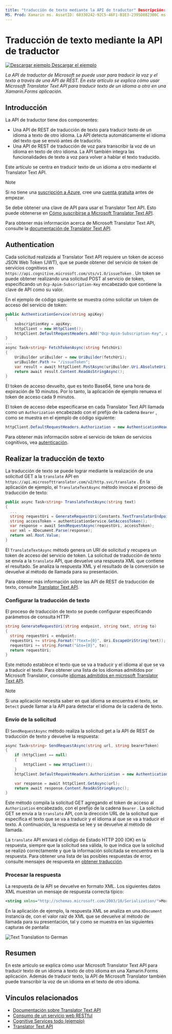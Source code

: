 ```yaml
---
title: "traducción de texto mediante la API de traductor" Descripción: "la API de Microsoft Translator se puede usar para traducir voz y texto a través de una API de REST. En este artículo se explica cómo usar Microsoft Translator Text API para traducir texto de un idioma a otro en una Xamarin.Forms aplicación ".
MS. Prod: Xamarin ms. AssetID: 68330242-92C5-46F1-B1E3-2395D8823B0C ms. Technology: Xamarin-Forms Author: davidbritch ms. Author: dabritch ms. Date: 02/08/2017 no-LOC: [ Xamarin.Forms , Xamarin.Essentials ]
---
```


# <a name="text-translation-using-the-translator-api"></a>Traducción de texto mediante la API de traductor

[![Descargar ejemplo](~/media/shared/download.png) Descargar el ejemplo](https://docs.microsoft.com/samples/xamarin/xamarin-forms-samples/webservices-todocognitiveservices)

_La API de traductor de Microsoft se puede usar para traducir la voz y el texto a través de una API de REST. En este artículo se explica cómo usar Microsoft Translator Text API para traducir texto de un idioma a otro en una Xamarin.Forms aplicación._

## <a name="overview"></a>Introducción

La API de traductor tiene dos componentes:

- Una API de REST de traducción de texto para traducir texto de un idioma a texto de otro idioma. La API detecta automáticamente el idioma del texto que se envió antes de traducirlo.
- Una API de REST de traducción de voz para transcribir la voz de un idioma en texto de otro idioma. La API también integra las funcionalidades de texto a voz para volver a hablar el texto traducido.

Este artículo se centra en traducir texto de un idioma a otro mediante el Translator Text API.

> [!NOTE]
> Si no tiene una [suscripción a Azure](/azure/guides/developer/azure-developer-guide#understanding-accounts-subscriptions-and-billing), cree una [cuenta gratuita](https://aka.ms/azfree-docs-mobileapps) antes de empezar.

Se debe obtener una clave de API para usar el Translator Text API. Esto puede obtenerse en [Cómo suscribirse a Microsoft Translator Text API](/azure/cognitive-services/translator/translator-text-how-to-signup/).

Para obtener más información acerca de Microsoft Translator Text API, consulte la [documentación de Translator Text API](/azure/cognitive-services/translator/).

## <a name="authentication"></a>Authentication

Cada solicitud realizada al Translator Text API requiere un token de acceso JSON Web Token (JWT), que se puede obtener del servicio de token de servicios cognitivos en `https://api.cognitive.microsoft.com/sts/v1.0/issueToken` . Un token se puede obtener realizando una solicitud POST al servicio de token, especificando un `Ocp-Apim-Subscription-Key` encabezado que contiene la clave de API como su valor.

En el ejemplo de código siguiente se muestra cómo solicitar un token de acceso del servicio de token:

```csharp
public AuthenticationService(string apiKey)
{
    subscriptionKey = apiKey;
    httpClient = new HttpClient();
    httpClient.DefaultRequestHeaders.Add("Ocp-Apim-Subscription-Key", apiKey);
}
...
async Task<string> FetchTokenAsync(string fetchUri)
{
    UriBuilder uriBuilder = new UriBuilder(fetchUri);
    uriBuilder.Path += "/issueToken";
    var result = await httpClient.PostAsync(uriBuilder.Uri.AbsoluteUri, null);
    return await result.Content.ReadAsStringAsync();
}
```

El token de acceso devuelto, que es texto Base64, tiene una hora de expiración de 10 minutos. Por lo tanto, la aplicación de ejemplo renueva el token de acceso cada 9 minutos.

El token de acceso debe especificarse en cada Translator Text API llamada como un `Authorization` encabezado con el prefijo de la cadena `Bearer` , como se muestra en el ejemplo de código siguiente:

```csharp
httpClient.DefaultRequestHeaders.Authorization = new AuthenticationHeaderValue("Bearer", bearerToken);
```

Para obtener más información sobre el servicio de token de servicios cognitivos, vea [autenticación](/azure/cognitive-services/translator/reference/v3-0-reference#authentication).

## <a name="performing-text-translation"></a>Realizar la traducción de texto

La traducción de texto se puede lograr mediante la realización de una solicitud GET a la `translate` API en `https://api.microsofttranslator.com/v2/http.svc/translate` . En la aplicación de ejemplo, el `TranslateTextAsync` método invoca el proceso de traducción de texto:

```csharp
public async Task<string> TranslateTextAsync(string text)
{
  ...
  string requestUri = GenerateRequestUri(Constants.TextTranslatorEndpoint, text, "en", "de");
  string accessToken = authenticationService.GetAccessToken();
  var response = await SendRequestAsync(requestUri, accessToken);
  var xml = XDocument.Parse(response);
  return xml.Root.Value;
}
```

El `TranslateTextAsync` método genera un URI de solicitud y recupera un token de acceso del servicio de token. La solicitud de traducción de texto se envía a la `translate` API, que devuelve una respuesta XML que contiene el resultado. Se analiza la respuesta XML y el resultado de la conversión se devuelve al método de llamada para su presentación.

Para obtener más información sobre las API de REST de traducción de texto, consulte [Translator Text API](/azure/cognitive-services/translator/reference/v3-0-reference).

### <a name="configuring-text-translation"></a>Configurar la traducción de texto

El proceso de traducción de texto se puede configurar especificando parámetros de consulta HTTP:

```csharp
string GenerateRequestUri(string endpoint, string text, string to)
{
  string requestUri = endpoint;
  requestUri += string.Format("?text={0}", Uri.EscapeUriString(text));
  requestUri += string.Format("&to={0}", to);
  return requestUri;
}
```

Este método establece el texto que se va a traducir y el idioma al que se va a traducir el texto. Para obtener una lista de los idiomas admitidos por Microsoft Translator, consulte [idiomas admitidos en microsoft Translator Text API](/azure/cognitive-services/translator/languages/).

> [!NOTE]
> Si una aplicación necesita saber en qué idioma se encuentra el texto, se `Detect` puede llamar a la API para detectar el idioma de la cadena de texto.

### <a name="sending-the-request"></a>Envío de la solicitud

El `SendRequestAsync` método realiza la solicitud get a la API de REST de traducción de texto y devuelve la respuesta:

```csharp
async Task<string> SendRequestAsync(string url, string bearerToken)
{
    if (httpClient == null)
    {
        httpClient = new HttpClient();
    }
    httpClient.DefaultRequestHeaders.Authorization = new AuthenticationHeaderValue("Bearer", bearerToken);

    var response = await httpClient.GetAsync(url);
    return await response.Content.ReadAsStringAsync();
}
```

Este método compila la solicitud GET agregando el token de acceso al `Authorization` encabezado, con el prefijo de la cadena `Bearer` . La solicitud GET se envía a la `translate` API, con la dirección URL de la solicitud que especifica el texto que se va a traducir y el idioma al que se va a traducir el texto. A continuación, la respuesta se lee y se devuelve al método de llamada.

La `translate` API enviará el código de Estado HTTP 200 (OK) en la respuesta, siempre que la solicitud sea válida, lo que indica que la solicitud se realizó correctamente y que la información solicitada se encuentra en la respuesta. Para obtener una lista de las posibles respuestas de error, consulte mensajes de respuesta en [obtener traducción](/azure/cognitive-services/translator/reference/v3-0-translate).

### <a name="processing-the-response"></a>Procesar la respuesta

La respuesta de la API se devuelve en formato XML. Los siguientes datos XML muestran un mensaje de respuesta correcta típico:

```xml
<string xmlns="http://schemas.microsoft.com/2003/10/Serialization/">Morgen kaufen gehen ein</string>
```

En la aplicación de ejemplo, la respuesta XML se analiza en una `XDocument` instancia de, con el valor raíz de XML que se devuelve al método de llamada para su presentación, tal y como se muestra en las siguientes capturas de pantalla:

![](text-translation-images/text-translation.png "Text Translation to German")

## <a name="summary"></a>Resumen

En este artículo se explica cómo usar Microsoft Translator Text API para traducir texto de un idioma a texto de otro idioma en una Xamarin.Forms aplicación. Además de traducir texto, la API de Microsoft Translator también puede transcribir la voz de un idioma en el texto de otro idioma.

## <a name="related-links"></a>Vínculos relacionados

- [Documentación sobre Translator Text API](/azure/cognitive-services/translator/)
- [Consumo de un servicio web RESTful](~/xamarin-forms/data-cloud/web-services/rest.md)
- [Cognitive Services todo (ejemplo)](https://docs.microsoft.com/samples/xamarin/xamarin-forms-samples/webservices-todocognitiveservices)
- [Translator Text API](/azure/cognitive-services/translator/reference/v3-0-reference)

